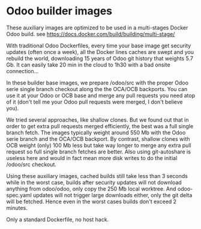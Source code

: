 # Odoo builder images

These auxiliary images are optimized to be used in a multi-stages Docker Odoo build.
see https://docs.docker.com/build/building/multi-stage/

With traditional Odoo Dockerfiles, every time your base image get security updates (often once a week), all the Docker lines caches are swept and you rebuild the world, downloading 15 years of Odoo git history that weights 5.7 Gb. It can easily take 20 min in the cloud to 1h30 with a bad onsite connection...

In these builder base images, we prepare /odoo/src with the proper Odoo serie single branch checkout along the the OCA/OCB backports. You can use it at your Odoo or OCB base and merge any pull requests you need atop of it (don't tell me your Odoo pull requests were merged, I don't believe you).

We tried several approaches, like shallow clones. But we found out that in order to get extra pull requests merged efficiently, the best was a full single branch fetch. The images typically weight around 550 Mb with the Odoo serie branch and the OCA/OCB backport. By contrast, shallow clones with OCB weight (only) 100 Mb less but take way longer to merge any extra pull request so full single branch fetches are better. Also using git-autoshare is useless here and would in fact mean more disk writes to do the initial /odoo/src checkout.

Using these auxiliary images, cached builds still take less than 3 seconds while in the worst case, builds after security updates will not download anything from odoo/odoo, only copy the 250 Mb local worktree. And odoo-spec.yaml updates will not trigger large downloads either, only the git delta will be fetched. Hence even in the worst cases builds don't exceed 2 minutes.

Only a standard Dockerfile, no host hack.
